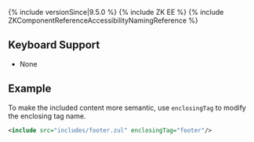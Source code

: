  {% include
versionSince\|9.5.0 %} {% include ZK EE %} {% include
ZKComponentReferenceAccessibilityNamingReference %}

## Keyboard Support

- None

## Example

To make the included content more semantic, use `enclosingTag` to modify
the enclosing tag name.

``` xml
<include src="includes/footer.zul" enclosingTag="footer"/>
```

